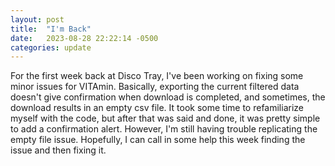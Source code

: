 ```yaml
---
layout: post
title:  "I'm Back"
date:   2023-08-28 22:22:14 -0500
categories: update
---
```


For the first week back at Disco Tray, I've been working on fixing some minor issues for VITAmin. Basically, exporting the current filtered data doesn't give confirmation when download is completed, and sometimes, the download results in an empty csv file. It took some time to refamiliarize myself with the code, but after that was said and done, it was pretty simple to add a confirmation alert. However, I'm still having trouble replicating the empty file issue. Hopefully, I can call in some help this week finding the issue and then fixing it. 
